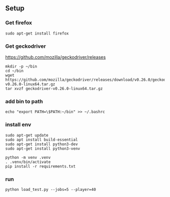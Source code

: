 ## Setup

### Get firefox
```
sudo apt-get install firefox
```

### Get geckodriver

https://github.com/mozilla/geckodriver/releases

```
mkdir -p ~/bin
cd ~/bin
wget https://github.com/mozilla/geckodriver/releases/download/v0.26.0/geckodriver-v0.26.0-linux64.tar.gz
tar xvzf geckodriver-v0.26.0-linux64.tar.gz
```

### add bin to path

```
echo "export PATH=\$PATH:~/bin" >> ~/.bashrc
```

### install env

```
sudo apt-get update
sudo apt install build-essential
sudo apt-get install python3-dev
sudo apt-get install python3-venv
```

```
python -m venv .venv
. .venv/bin/activate
pip install -r requirements.txt
```

### run 

```
python load_test.py --jobs=5 --player=40
```
